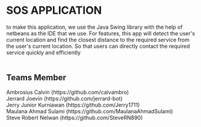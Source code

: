<h1>SOS APPLICATION </h1>
to make this application, we use the Java Swing library with the help of netbeans as the IDE that we use. For features, this app will detect the user's current location and find the closest distance to the required service from the user's current location. So that users can directly contact the required service quickly and efficiently

<br>
<br>

<h2>Teams Member</h2>
Ambrosius Calvin (https://github.com/calvambro)<br>
Jerrard Joevin (https://github.com/jerrard-bot)<br>
Jerry Junior Kurniawan (https://github.com/Jerry1711)<br>
Maulana Ahmad Sulami (https://github.com/MaulanaAhmadSulami)<br>
Steve Robert Nelwan (https://github.com/SteveRN890)<br>
